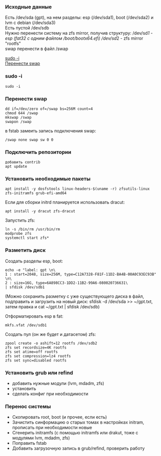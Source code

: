 ### Исходные данные
Есть /dev/sda (gpt), на нем разделы: esp (/dev/sda1), boot (/dev/sda2) и lvm с debian (/dev/sda3)  
Есть пустой /dev/sdb  
Нужно перенести систему на zfs mirror, получив структуру:
/dev/sd*1 - esp (fat32 с одним файлом /boot/bootx64.efi)
/dev/sd*2 - zfs mirror "rootfs"  
swap перенести в файл /swap

[sudo -i](#sudo)  
[Перенести swap](#swap)  

### sudo -i <a name='sudo'/>
```
sudo -i
```

### Перенести swap <a name='swap'/>
```
dd if=/dev/zero of=/swap bs=256M count=4
chmod 644 /swap
mkswap /swap
swapon /swap
```
в fstab замеить запись подключения swap:  
```
/swap none swap sw 0 0
```

### Подключить репозитории  
```
добавить contrib
apt update
```

### Установить необходимые пакеты  
```
apt install -y dosfstools linux-headers-$(uname -r) zfsutils-linux zfs-initramfs grub-efi-amd64
```
Если для сборки initrd планируется использовать dracut:  
```
apt install -y dracut zfs-dracut
```
Запустить zfs:  
```
ln -s /bin/rm /usr/bin/rm
modprobe zfs
systemctl start zfs*
```

### Разметить диск  
Создать разделы esp, boot:  
```
echo -e "label: gpt \n\
1 : start=2048, size=256M, type=C12A7328-F81F-11D2-BA4B-00A0C93EC93B" \n\
2 : size=16G, type=6A898CC3-1DD2-11B2-99A6-080020736631\
| sfdisk /dev/sdb1
```
(Можно сохранить разметку с уже существующего диска в файл, подправить и загрузить на новый диск: sfdisk -d /dev/sda >> ~/gpt.txt, затем правка и cat ~/gpt.txt | sfdisk /dev/sdb)  

Отформатировать esp в fat:  
```
mkfs.vfat /dev/sdb1
```
Создать пул (он же будет и датасетом) zfs:
```
zpool create -o ashift=12 rootfs /dev/sdb2
zfs set recordsize=4K rootfs
zfs set atime=off rootfs
zfs set compression=lz4 rootfs
zfs set sync=disabled rootfs
```

### Установить grub или refind  
  - добавить нужные модули (lvm, mdadm, zfs)  
  - установить  
  - сделать конфиг при необходимости  
### Перенос системы
  - Скопировать root, boot (и прочее, если есть)  
  - Зачистить синформацию о старых томах в настройках initram, прописать при необходимости новые  
  - Сгенерить initramfs (с помощью initramfs или drakut, тоже с модулями lvm, mdadm, zfs)  
  - Поправить fstab  
  - Добавить загрузочную запись в grub/refind, проверить работу  
